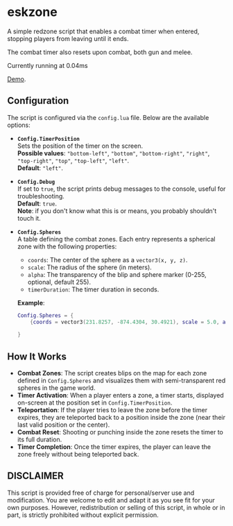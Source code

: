# eskzone

A simple redzone script that enables a combat timer when entered, stopping players from leaving until it ends.

The combat timer also resets upon combat, both gun and melee.

Currently running at 0.04ms

[Demo](https://streamable.com/08cl61 "@embed").


## Configuration

The script is configured via the `config.lua` file. Below are the available options:

- **`Config.TimerPosition`**  
  Sets the position of the timer on the screen.  
  **Possible values**: `"bottom-left"`, `"bottom"`, `"bottom-right"`, `"right"`, `"top-right"`, `"top"`, `"top-left"`, `"left"`.  
  **Default**: `"left"`.

- **`Config.Debug`**  
  If set to `true`, the script prints debug messages to the console, useful for troubleshooting.  
  **Default**: `true`.  
  **Note**: if you don't know what this is or means, you probably shouldn't touch it.


- **`Config.Spheres`**  
  A table defining the combat zones. Each entry represents a spherical zone with the following properties:  
  - `coords`: The center of the sphere as a `vector3(x, y, z)`.  
  - `scale`: The radius of the sphere (in meters).  
  - `alpha`: The transparency of the blip and sphere marker (0-255, optional, default 255).  
  - `timerDuration`: The timer duration in seconds.  

  **Example**:
  ```lua
  Config.Spheres = {
      {coords = vector3(231.8257, -874.4304, 30.4921), scale = 5.0, alpha = 128, timerDuration = 60},
      
  }
  ```

## How It Works

- **Combat Zones**: The script creates blips on the map for each zone defined in `Config.Spheres` and visualizes them with semi-transparent red spheres in the game world.
- **Timer Activation**: When a player enters a zone, a timer starts, displayed on-screen at the position set in `Config.TimerPosition`.
- **Teleportation**: If the player tries to leave the zone before the timer expires, they are teleported back to a position inside the zone (near their last valid position or the center).
- **Combat Reset**: Shooting or punching inside the zone resets the timer to its full duration.
- **Timer Completion**: Once the timer expires, the player can leave the zone freely without being teleported back.

## DISCLAIMER

This script is provided free of charge for personal/server use and modification. You are welcome to edit and adapt it as you see fit for your own purposes. However, redistribution or selling of this script, in whole or in part, is strictly prohibited without explicit permission.
